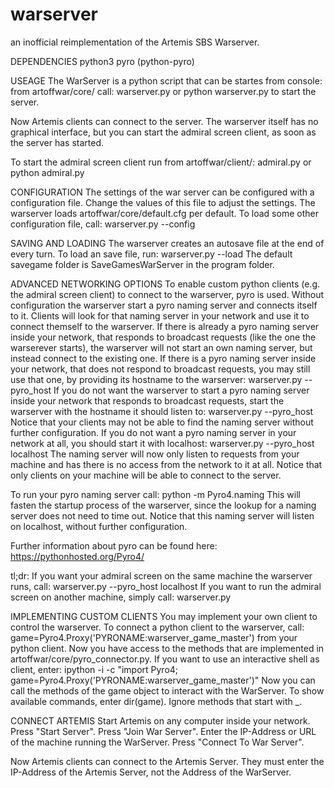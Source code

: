 # warserver
an inofficial reimplementation of the Artemis SBS Warserver.

DEPENDENCIES
python3
pyro (python-pyro) 


USEAGE
The WarServer is a python script that can be startes from console:
from artoffwar/core/ call:
	warserver.py
or
	python warserver.py
to start the server. 

Now Artemis clients can connect to the server.
The warserver itself has no graphical interface, but you can start the admiral screen client, as soon as the server has started.

To start the admiral screen client run from artoffwar/client/:
	admiral.py
or
	python admiral.py


CONFIGURATION
The settings of the war server can be configured with a configuration file.
Change the values of this file to adjust the settings.
The warserver loads artoffwar/core/default.cfg per default.
To load some other configuration file, call:
	warserver.py --config <FILENAME>


SAVING AND LOADING
The warserver creates an autosave file at the end of every turn.
To load an save file, run:
	warserver.py --load <FILENAME>
The default savegame folder is SaveGamesWarServer in the program folder.


ADVANCED NETWORKING OPTIONS
To enable custom python clients (e.g. the admiral screen client) to connect to the warserver, pyro is used.
Without configuration the warserver start a pyro naming server and connects itself to it. Clients will look for that naming server in your network and use it to connect themself to the warserver.
If there is already a pyro naming server inside your network, that responds to broadcast requests (like the one the warserever starts), the warserver will not start an own naming server, but instead connect to the existing one.
If there is a pyro naming server inside your network, that does not respond to broadcast requests, you may still use that one, by providing its hostname to the warserver:
	warserver.py --pyro_host <HOSTNAME or IP>
If you do not want the warserver to start a pyro naming server inside your network that responds to broadcast requests, start the warserver with the hostname it should listen to:
	warserver.py --pyro_host <THIS MACHINES HOSTNAME or IP>
Notice that your clients may not be able to find the naming server without further configuration.
If you do not want a pyro naming server in your network at all, you should start it with localhost:
	warserver.py --pyro_host localhost
The naming server will now only listen to requests from your machine and has there is no access from the network to it at all. Notice that only clients on your machine will be able to connect to the server.

To run your pyro naming server call:
	python -m Pyro4.naming
This will fasten the startup process of the warserver, since the lookup for a naming server does not need to time out. Notice that this naming server will listen on localhost, without further configuration.

Further information about pyro can be found here:
https://pythonhosted.org/Pyro4/

tl;dr:
If you want your admiral screen on the same machine the warserver runs, call:
	warserver.py --pyro_host localhost
If you want to run the admiral screen on another machine, simply call:
	warserver.py
	

IMPLEMENTING CUSTOM CLIENTS
You may implement your own client to control the warserver.
To connect a python client to the warserver, call:
	game=Pyro4.Proxy('PYRONAME:warserver_game_master')
from your python client. Now you have access to the methods that are implemented in artoffwar/core/pyro_connector.py. 
If you want to use an interactive shell as client, enter:
	ipython -i -c "import Pyro4; game=Pyro4.Proxy('PYRONAME:warserver_game_master')"
Now you can call the methods of the game object to interact with the WarServer.
To show available commands, enter dir(game). Ignore methods that start with _.


CONNECT ARTEMIS
Start Artemis on any computer inside your network.
Press "Start Server".
Press "Join War Server".
Enter the IP-Address or URL of the machine running the WarServer.
Press "Connect To War Server".

Now Artemis clients can connect to the Artemis Server.
They must enter the IP-Address of the Artemis Server, not the Address of the WarServer.


